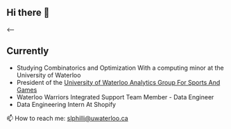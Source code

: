 ## Hi there 👋

<--

## Currently 
- Studying Combinatorics and Optimization With a computing minor at the University of Waterloo
- President of the [University of Waterloo Analytics Group For Sports And Games](https://www.uwaggs.ca/)
- Waterloo Warriors Integrated Support Team Member - Data Engineer
- Data Engineering Intern At Shopify

📫 How to reach me: slphilli@uwaterloo.ca


